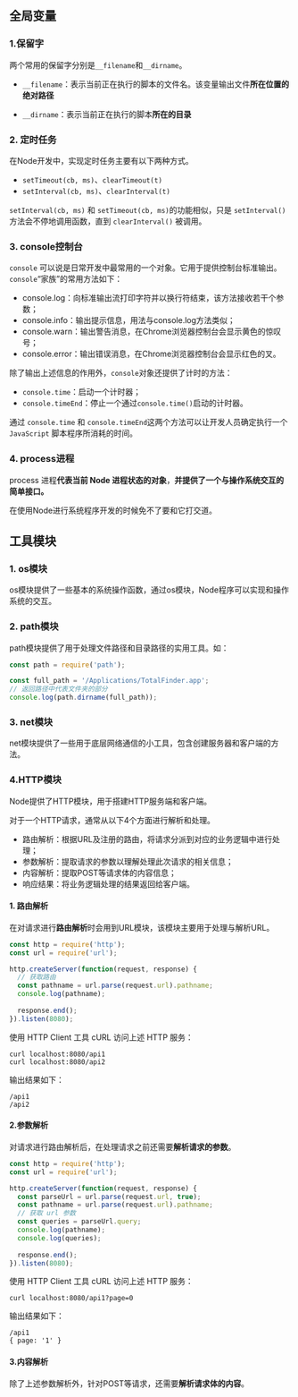 ## 全局变量

### 1.保留字

两个常用的保留字分别是`__filename`和`__dirname`。

+ `__filename`：表示当前正在执行的脚本的文件名。该变量输出文件**所在位置的绝对路径**

+ `__dirname`：表示当前正在执行的脚本**所在的目录**



### 2. 定时任务

在Node开发中，实现定时任务主要有以下两种方式。

+ `setTimeout(cb, ms)`、`clearTimeout(t)`
+ `setInterval(cb, ms)`、`clearInterval(t)`

`setInterval(cb, ms)` 和 `setTimeout(cb, ms)`的功能相似，只是 `setInterval()` 方法会不停地调用函数，直到 `clearInterval()` 被调用。







### 3. console控制台

`console` 可以说是日常开发中最常用的一个对象。它用于提供控制台标准输出。`console`“家族”的常用方法如下：

+ console.log：向标准输出流打印字符并以换行符结束，该方法接收若干个参数；
+ console.info：输出提示信息，用法与console.log方法类似；
+ console.warn：输出警告消息，在Chrome浏览器控制台会显示黄色的惊叹号；
+ console.error：输出错误消息，在Chrome浏览器控制台会显示红色的叉。

除了输出上述信息的作用外，`console`对象还提供了计时的方法：

+ `console.time`：启动一个计时器；
+ `console.timeEnd`：停止一个通过`console.time()`启动的计时器。

通过 `console.time` 和 `console.timeEnd`这两个方法可以让开发人员确定执行一个 `JavaScript` 脚本程序所消耗的时间。



### 4. process进程

process 进程**代表当前 Node 进程状态的对象**，**并提供了一个与操作系统交互的简单接口。**

在使用Node进行系统程序开发的时候免不了要和它打交道。





## 工具模块

### 1. os模块

os模块提供了一些基本的系统操作函数，通过os模块，Node程序可以实现和操作系统的交互。



### 2. path模块

path模块提供了用于处理文件路径和目录路径的实用工具。如：

~~~js
const path = require('path');

const full_path = '/Applications/TotalFinder.app';
// 返回路径中代表文件夹的部分
console.log(path.dirname(full_path));
~~~



### 3. net模块

net模块提供了一些用于底层网络通信的小工具，包含创建服务器和客户端的方法。





### 4.HTTP模块

Node提供了HTTP模块，用于搭建HTTP服务端和客户端。

对于一个HTTP请求，通常从以下4个方面进行解析和处理。

+ 路由解析：根据URL及注册的路由，将请求分派到对应的业务逻辑中进行处理；
+ 参数解析：提取请求的参数以理解处理此次请求的相关信息；
+ 内容解析：提取POST等请求体的内容信息；
+ 响应结果：将业务逻辑处理的结果返回给客户端。



#### 1. 路由解析

在对请求进行**路由解析**时会用到URL模块，该模块主要用于处理与解析URL。

~~~js
const http = require('http');
const url = require('url');

http.createServer(function(request, response) {
  // 获取路由
  const pathname = url.parse(request.url).pathname;
  console.log(pathname);
  
  response.end();
}).listen(8080);
~~~

使用 HTTP Client 工具 cURL 访问上述 HTTP 服务：

~~~
curl localhost:8080/api1
curl localhost:8080/api2
~~~

输出结果如下：

~~~
/api1
/api2
~~~





#### 2.参数解析

对请求进行路由解析后，在处理请求之前还需要**解析请求的参数**。

~~~js
const http = require('http');
const url = require('url');

http.createServer(function(request, response) {
  const parseUrl = url.parse(request.url, true);
  const pathname = url.parse(request.url).pathname;
  // 获取 url 参数
  const queries = parseUrl.query;
  console.log(pathname);
  console.log(queries);
  
  response.end();
}).listen(8080);
~~~

使用 HTTP Client 工具 cURL 访问上述 HTTP 服务：

~~~
curl localhost:8080/api1?page=0
~~~

输出结果如下：

~~~
/api1
{ page: '1' }
~~~



#### 3.内容解析

除了上述参数解析外，针对POST等请求，还需要**解析请求体的内容**。































